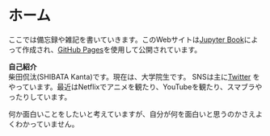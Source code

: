 # ホーム
ここでは備忘録や雑記を書いていきます。このWebサイトは[Jupyter Book](https://jupyterbook.org/)によって作成され、[GitHub Pages](https://docs.github.com/ja/pages)を使用して公開されています。

**自己紹介**<br>
柴田侃汰(SHIBATA Kanta)です。現在は、大学院生です。
SNSは主に[Twitter](https://twitter.com/shibata12k)
をやっています。最近はNetflixでアニメを観たり、YouTubeを観たり、スマブラやったりしています。

何か面白いことをしたいと考えていますが、自分が何を面白いと思うのかさえよくわかっていません。